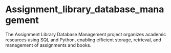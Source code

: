 # Assignment_library_database_management
The Assignment Library Database Management project organizes academic resources using SQL and Python, enabling efficient storage, retrieval, and management of assignments and books.
